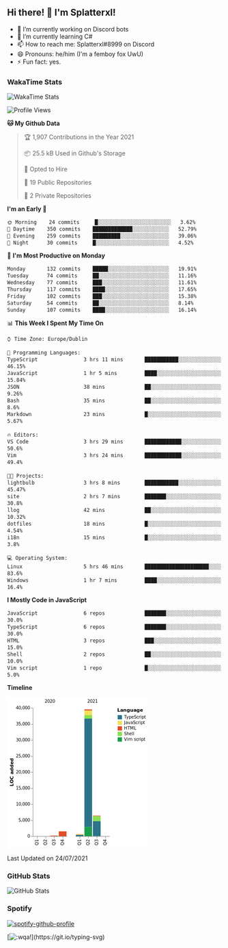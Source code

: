 ## Hi there! 👋 I'm Splatterxl!

- 🔭 I’m currently working on Discord bots
- 🌱 I’m currently learning C#
- 📫 How to reach me: Splatterxl#8999 on Discord
- 😄 Pronouns: he/him (I'm a femboy fox UwU)
- ⚡ Fun fact: yes.

### WakaTime Stats
![WakaTime Stats](https://wakatime.com/share/@Splatterxl/3171b454-6d7f-4cf9-91d7-768613f3b8c2.svg)
<!--START_SECTION:waka-->
![Profile Views](http://img.shields.io/badge/Profile%20Views-15-blue)

**🐱 My Github Data** 

> 🏆 1,907 Contributions in the Year 2021
 > 
> 📦 25.5 kB Used in Github's Storage 
 > 
> 💼 Opted to Hire
 > 
> 📜 19 Public Repositories 
 > 
> 🔑 2 Private Repositories  
 > 
**I'm an Early 🐤** 

```text
🌞 Morning    24 commits     █░░░░░░░░░░░░░░░░░░░░░░░░   3.62% 
🌆 Daytime    350 commits    █████████████░░░░░░░░░░░░   52.79% 
🌃 Evening    259 commits    █████████░░░░░░░░░░░░░░░░   39.06% 
🌙 Night      30 commits     █░░░░░░░░░░░░░░░░░░░░░░░░   4.52%

```
📅 **I'm Most Productive on Monday** 

```text
Monday       132 commits    █████░░░░░░░░░░░░░░░░░░░░   19.91% 
Tuesday      74 commits     ██░░░░░░░░░░░░░░░░░░░░░░░   11.16% 
Wednesday    77 commits     ███░░░░░░░░░░░░░░░░░░░░░░   11.61% 
Thursday     117 commits    ████░░░░░░░░░░░░░░░░░░░░░   17.65% 
Friday       102 commits    ███░░░░░░░░░░░░░░░░░░░░░░   15.38% 
Saturday     54 commits     ██░░░░░░░░░░░░░░░░░░░░░░░   8.14% 
Sunday       107 commits    ████░░░░░░░░░░░░░░░░░░░░░   16.14%

```


📊 **This Week I Spent My Time On** 

```text
⌚︎ Time Zone: Europe/Dublin

💬 Programming Languages: 
TypeScript               3 hrs 11 mins       ███████████░░░░░░░░░░░░░░   46.15% 
JavaScript               1 hr 5 mins         ████░░░░░░░░░░░░░░░░░░░░░   15.84% 
JSON                     38 mins             ██░░░░░░░░░░░░░░░░░░░░░░░   9.26% 
Bash                     35 mins             ██░░░░░░░░░░░░░░░░░░░░░░░   8.6% 
Markdown                 23 mins             █░░░░░░░░░░░░░░░░░░░░░░░░   5.67%

🔥 Editors: 
VS Code                  3 hrs 29 mins       ████████████░░░░░░░░░░░░░   50.6% 
Vim                      3 hrs 24 mins       ████████████░░░░░░░░░░░░░   49.4%

🐱‍💻 Projects: 
lightbulb                3 hrs 8 mins        ███████████░░░░░░░░░░░░░░   45.47% 
site                     2 hrs 7 mins        ███████░░░░░░░░░░░░░░░░░░   30.8% 
llog                     42 mins             ██░░░░░░░░░░░░░░░░░░░░░░░   10.32% 
dotfiles                 18 mins             █░░░░░░░░░░░░░░░░░░░░░░░░   4.54% 
i18n                     15 mins             █░░░░░░░░░░░░░░░░░░░░░░░░   3.8%

💻 Operating System: 
Linux                    5 hrs 46 mins       █████████████████████░░░░   83.6% 
Windows                  1 hr 7 mins         ████░░░░░░░░░░░░░░░░░░░░░   16.4%

```

**I Mostly Code in JavaScript** 

```text
JavaScript               6 repos             ███████░░░░░░░░░░░░░░░░░░   30.0% 
TypeScript               6 repos             ███████░░░░░░░░░░░░░░░░░░   30.0% 
HTML                     3 repos             ███░░░░░░░░░░░░░░░░░░░░░░   15.0% 
Shell                    2 repos             ██░░░░░░░░░░░░░░░░░░░░░░░   10.0% 
Vim script               1 repo              █░░░░░░░░░░░░░░░░░░░░░░░░   5.0%

```


**Timeline**

![Chart not found](https://raw.githubusercontent.com/nearlySplat/nearlySplat/master/charts/bar_graph.png) 


 Last Updated on 24/07/2021
<!--END_SECTION:waka-->


### GitHub Stats
![GitHub Stats](https://github-readme-stats.vercel.app/api?username=nearlySplat&count_private=true&show_icons=true&theme=dark)

### Spotify
[![spotify-github-profile](https://spotify-github-profile.vercel.app/api/view?uid=4bpfhqbsq53u8bm0qckym0pb0&cover_image=true&theme=default)](https://spotify-github-profile.vercel.app/api/view?uid=4bpfhqbsq53u8bm0qckym0pb0&redirect=true)

[![:wqa!](https://readme-typing-svg.herokuapp.com?font=Fira+Code&color=aaaaaa&center=false&vCenter=false&lines=%3Awqa!)](https://git.io/typing-svg)
